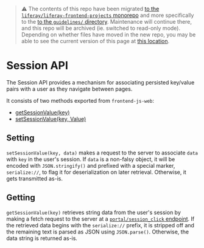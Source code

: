 > :warning: The contents of this repo have been migrated [to the `liferay/liferay-frontend-projects` monorepo](https://github.com/liferay/liferay-frontend-projects) and more specifically to the [to the `guidelines/` directory](https://github.com/liferay/liferay-frontend-projects/tree/master/guidelines). Maintenance will continue there, and this repo will be archived (ie. switched to read-only mode). Depending on whether files have moved in the new repo, you may be able to see the current version of this page at [this location](https://github.com/liferay/liferay-frontend-projects/tree/master/guidelines/dxp/session.md).

# Session API

The Session API provides a mechanism for associating persisted key/value pairs with a user as they navigate between pages.

It consists of two methods exported from `frontend-js-web`:

-   [getSessionValue(key)](https://github.com/liferay/liferay-portal/blob/2d2e8ae74e9e7b33a07328277da64f54db576a04/modules/apps/frontend-js/frontend-js-web/src/main/resources/META-INF/resources/liferay/util/session.es.js#L38-L63)
-   [setSessionValue(key, Value)](https://github.com/liferay/liferay-portal/blob/2d2e8ae74e9e7b33a07328277da64f54db576a04/modules/apps/frontend-js/frontend-js-web/src/main/resources/META-INF/resources/liferay/util/session.es.js#L65-L85)

## Setting

`setSessionValue(key, data)` makes a request to the server to associate `data` with `key` in the user's session. If `data` is a non-falsy object, it will be encoded with `JSON.stringify()` and prefixed with a special marker, `serialize://`, to flag it for deserialization on later retrieval. Otherwise, it gets transmitted as-is.

## Getting

`getSessionValue(key)` retrieves string data from the user's session by making a fetch request to the server at a [`portal/session_click` endpoint](https://github.com/liferay/liferay-portal/blob/2d2e8ae74e9e7b33a07328277da64f54db576a04/modules/apps/frontend-js/frontend-js-web/src/main/resources/META-INF/resources/liferay/util/session.es.js#L34-L36). If the retrieved data begins with the `serialize://` prefix, it is stripped off and the remaining text is parsed as JSON using `JSON.parse()`. Otherwise, the data string is returned as-is.
